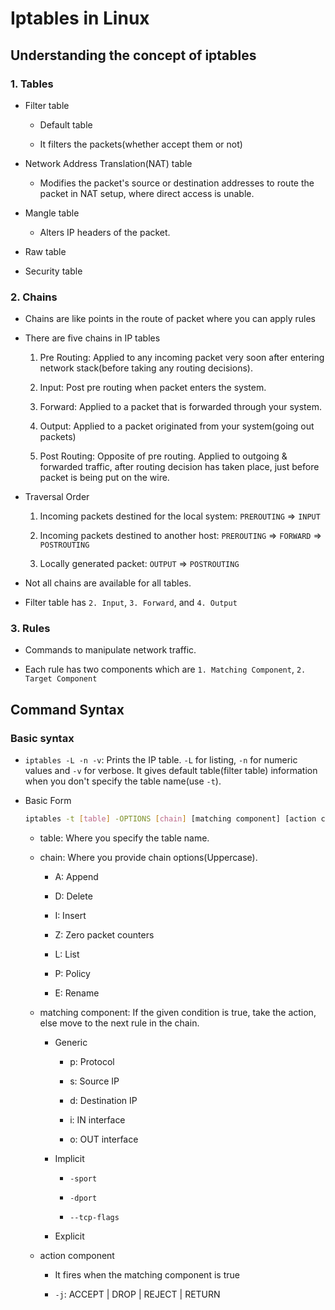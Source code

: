 # Iptables in Linux

## Understanding the concept of iptables

### 1. Tables

- Filter table

    * Default table

    * It filters the packets(whether accept them or not)

- Network Address Translation(NAT) table

    * Modifies the packet's source or destination addresses to route the packet in NAT setup, where direct access is unable.

- Mangle table

    * Alters IP headers of the packet.

- Raw table

- Security table

### 2. Chains

- Chains are like points in the route of packet where you can apply rules

- There are five chains in IP tables

    1. Pre Routing: Applied to any incoming packet very soon after entering network stack(before taking any routing decisions).

    2. Input: Post pre routing when packet enters the system.

    3. Forward: Applied to a packet that is forwarded through your system.

    4. Output: Applied to a packet originated from your system(going out packets)

    5. Post Routing: Opposite of pre routing. Applied to outgoing & forwarded traffic, after routing decision has taken place, just before packet is being put on the wire.

- Traversal Order

    1. Incoming packets destined for the local system: `PREROUTING` => `INPUT`

    2. Incoming packets destined to another host: `PREROUTING` => `FORWARD` => `POSTROUTING`

    3. Locally generated packet: `OUTPUT` => `POSTROUTING`

- Not all chains are available for all tables.

- Filter table has `2. Input`, `3. Forward`, and `4. Output`

### 3. Rules

- Commands to manipulate network traffic.

- Each rule has two components which are `1. Matching Component`, `2. Target Component`

## Command Syntax

### Basic syntax

- `iptables -L -n -v`: Prints the IP table. `-L` for listing, `-n` for numeric values and `-v` for verbose. It gives default table(filter table) information when you don't specify the table name(use `-t`).

- Basic Form

    ```bash
    iptables -t [table] -OPTIONS [chain] [matching component] [action component]
    ```

    * table: Where you specify the table name.

    * chain: Where you provide chain options(Uppercase).

        - A: Append

        - D: Delete

        - I: Insert

        - Z: Zero packet counters

        - L: List

        - P: Policy

        - E: Rename

    * matching component: If the given condition is true, take the action, else move to the next rule in the chain.

        - Generic

            - p: Protocol

            - s: Source IP

            - d: Destination IP

            - i: IN interface

            - o: OUT interface

        - Implicit

            - `-sport`

            - `-dport`

            - `--tcp-flags`

        - Explicit

    * action component

        - It fires when the matching component is true

        - `-j`: ACCEPT | DROP | REJECT | RETURN

